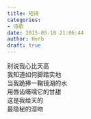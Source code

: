 ```yaml
---  
title: 短诗  
categories:  
- 诗歌  
date: 2015-05-18 21:06:44  
author: Herb  
draft: true
---  
```

别说我心比天高  
我知道如何脚踏实地  
当我跪捧一鞠镜湖的水  
用唇齿嗫嚅它的甘甜  
这是我给天的  
最隐秘的湿吻